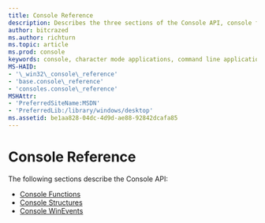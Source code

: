 ```yaml
---
title: Console Reference
description: Describes the three sections of the Console API, console functions, structures, and WinEvents.
author: bitcrazed
ms.author: richturn
ms.topic: article
ms.prod: console
keywords: console, character mode applications, command line applications, terminal applications, console api
MS-HAID:
- '\_win32\_console\_reference'
- 'base.console\_reference'
- 'consoles.console\_reference'
MSHAttr:
- 'PreferredSiteName:MSDN'
- 'PreferredLib:/library/windows/desktop'
ms.assetid: be1aa828-04dc-4d9d-ae88-92842dcafa85
---
```


# Console Reference


The following sections describe the Console API:

- [Console Functions](console-functions.md)
- [Console Structures](console-structures.md)
- [Console WinEvents](console-winevents.md)

 

 




